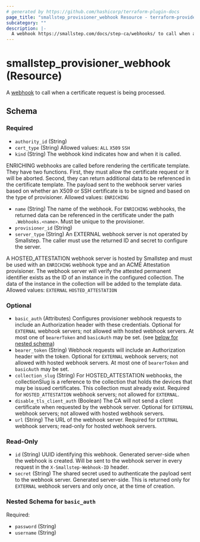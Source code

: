 ```yaml
---
# generated by https://github.com/hashicorp/terraform-plugin-docs
page_title: "smallstep_provisioner_webhook Resource - terraform-provider-smallstep"
subcategory: ""
description: |-
  A webhook https://smallstep.com/docs/step-ca/webhooks/ to call when a certificate request is being processed.
---
```


# smallstep_provisioner_webhook (Resource)

A [webhook](https://smallstep.com/docs/step-ca/webhooks/) to call when a certificate request is being processed.



<!-- schema generated by tfplugindocs -->
## Schema

### Required

- `authority_id` (String)
- `cert_type` (String) Allowed values: `ALL` `X509` `SSH`
- `kind` (String) The webhook kind indicates how and when it is called.

ENRICHING webhooks are called before rendering the certificate template. They have two functions. First, they must allow the certificate request or it will be aborted. Second, they can return additional data to be referenced in the certificate template. The payload sent to the webhook server varies based on whether an X509 or SSH certificate is to be signed and based on the type of provisioner.
 Allowed values: `ENRICHING`
- `name` (String) The name of the webhook. For `ENRICHING` webhooks, the returned data can be referenced in the certificate under the path `.Webhooks.<name>`. Must be unique to the provisioner.
- `provisioner_id` (String)
- `server_type` (String) An EXTERNAL webhook server is not operated by Smallstep. The caller must use the returned ID and secret to configure the server.

A HOSTED_ATTESTATION webhook server is hosted by Smallstep and must be used with an `ENRICHING` webhook type and an ACME Attestation provisioner. The webhook server will verify the attested permanent identifier exists as the ID of an instance in the configured collection. The data of the instance in the collection will be added to the template data.
 Allowed values: `EXTERNAL` `HOSTED_ATTESTATION`

### Optional

- `basic_auth` (Attributes) Configures provisioner webhook requests to include an Authorization header with these credentials. Optional for `EXTERNAL` webhook servers; not allowed with hosted webhook servers. At most one of `bearerToken` and `basicAuth` may be set. (see [below for nested schema](#nestedatt--basic_auth))
- `bearer_token` (String) Webhook requests will include an Authorization header with the token. Optional for `EXTERNAL` webhook servers; not allowed with hosted webhook servers. At most one of `bearerToken` and `basicAuth` may be set.
- `collection_slug` (String) For HOSTED_ATTESTATION webhooks, the collectionSlug is a reference to the collection that holds the devices that may be issued certificates. This collection must already exist. Required for `HOSTED_ATTESTATION` webhook servers; not allowed for `EXTERNAL`.
- `disable_tls_client_auth` (Boolean) The CA will not send a client certificate when requested by the webhook server. Optional for `EXTERNAL` webhook servers; not allowed with hosted webhook servers.
- `url` (String) The URL of the webhook server. Required for `EXTERNAL` webhook servers; read-only for hosted webhook servers.

### Read-Only

- `id` (String) UUID identifying this webhook. Generated server-side when the webhook is created. Will be sent to the webhook server in every request in the `X-Smallstep-Webhook-ID` header.
- `secret` (String) The shared secret used to authenticate the payload sent to the webhook server. Generated server-side. This is returned only for `EXTERNAL` webhook servers and only once, at the time of creation.

<a id="nestedatt--basic_auth"></a>
### Nested Schema for `basic_auth`

Required:

- `password` (String)
- `username` (String)


